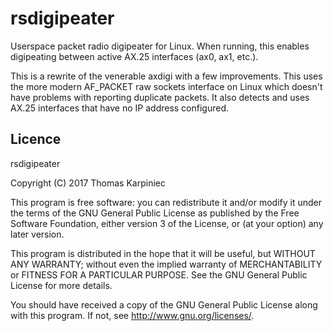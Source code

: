 # rsdigipeater
Userspace packet radio digipeater for Linux. When running, this enables digipeating between active AX.25 interfaces (ax0, ax1, etc.). 

This is a rewrite of the venerable axdigi with a few improvements. This uses the more modern AF_PACKET raw sockets interface on Linux which doesn't have problems with reporting duplicate packets. It also detects and uses AX.25 interfaces that have no IP address configured.

## Licence

rsdigipeater

Copyright (C) 2017 Thomas Karpiniec

This program is free software: you can redistribute it and/or modify
it under the terms of the GNU General Public License as published by
the Free Software Foundation, either version 3 of the License, or
(at your option) any later version.

This program is distributed in the hope that it will be useful,
but WITHOUT ANY WARRANTY; without even the implied warranty of
MERCHANTABILITY or FITNESS FOR A PARTICULAR PURPOSE.  See the
GNU General Public License for more details.

You should have received a copy of the GNU General Public License
along with this program.  If not, see <http://www.gnu.org/licenses/>.
